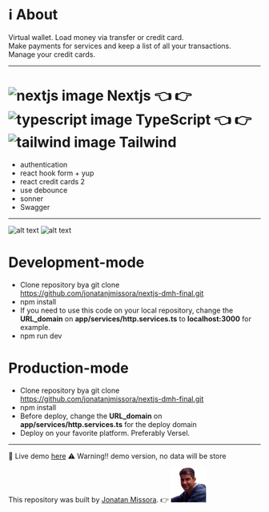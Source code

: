 # ℹ️ About 
Virtual wallet. 
Load money via transfer or credit card.  
Make payments for services and keep a list of all your transactions.  
Manage your credit cards.  

****************************

# <img src="/public/nextjs-icon.svg" alt="nextjs image" width="50px" height="50px" /> Nextjs 👈 👉 <img src="/public/typescript-icon.svg" alt="typescript image" width="50px" height="50px" /> TypeScript 👈 👉 <img src="/public/tailwindcss-icon.svg" alt="tailwind image" width="50px" height="50px" /> Tailwind  

- authentication
- react hook form + yup
- react credit cards 2
- use debounce
- sonner
- Swagger

****************************

![alt text](/public/preview-desk.webp "preview image repository")
![alt text](/public/preview-mobil.webp "preview image repository")

Development-mode
=================
- Clone repository bya 
    git clone https://github.com/jonatanjmissora/nextjs-dmh-final.git
-   npm install
- If you need to use this code on your local repository, change the **URL_domain** on **app/services/http.services.ts** to **localhost:3000** for example.
-   npm run dev

Production-mode
================
- Clone repository bya 
    git clone https://github.com/jonatanjmissora/nextjs-dmh-final.git
-   npm install
- Before deploy, change the **URL_domain** on **app/services/http.services.ts** for the deploy domain
- Deploy on your favorite platform. Preferably Versel.

******************************

🔗 Live demo [here](https://nextjs-dmh-final-demo.vercel.app) ⚠ Warning!! demo version, no data will be store

This repository was built by [Jonatan Missora](https://github.com/jonatanjmissora).  👉  <img src="/public/avatar.webp" width="70px" height="auto" alt="avatar image"/> 
